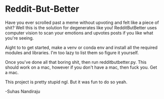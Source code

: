 # Reddit-But-Better
Have you ever scrolled past a meme without upvoting and felt like a piece of shit? Well this is the solution for degenerates like you! RedditButBetter uses computer vision to scan your emotions and upvotes posts if you like what you're seeing.


Aight to to get started, make a venv or conda env and install all the required modules and libraries. I'm too lazy to list them so figure it yourself. 

Once you've done all that boring shit, then run redditbutbetter.py. This should work on a mac, however if you don't have a mac, then fuck you. Get a mac.

This project is pretty stupid ngl. But it was fun to do so yeah. 

-Suhas Nandiraju 
